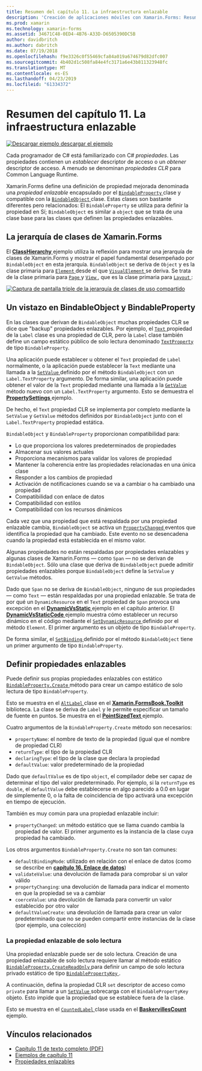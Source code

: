 ```yaml
---
title: Resumen del capítulo 11. La infraestructura enlazable
description: 'Creación de aplicaciones móviles con Xamarin.Forms: Resumen del capítulo 11. La infraestructura enlazable'
ms.prod: xamarin
ms.technology: xamarin-forms
ms.assetid: 34671C48-0ED4-4B76-A33D-D6505390DC5B
author: davidbritch
ms.author: dabritch
ms.date: 07/19/2018
ms.openlocfilehash: f9e3326c0f55469cfa84a019a674679d82dfc007
ms.sourcegitcommit: 4b402d1c508fa84e4fc3171a6e43b811323948fc
ms.translationtype: MT
ms.contentlocale: es-ES
ms.lasthandoff: 04/23/2019
ms.locfileid: "61334372"
---
```

# <a name="summary-of-chapter-11-the-bindable-infrastructure"></a>Resumen del capítulo 11. La infraestructura enlazable

[![Descargar ejemplo](~/media/shared/download.png) descargar el ejemplo](https://github.com/xamarin/xamarin-forms-book-samples/tree/master/Chapter11)

Cada programador de C# está familiarizado con C# *propiedades*. Las propiedades contienen un *establecer* descriptor de acceso o un *obtener* descriptor de acceso. A menudo se denominan *propiedades CLR* para Common Language Runtime.

Xamarin.Forms define una definición de propiedad mejorada denominada una *propiedad enlazable* encapsulado por el [ `BindableProperty` ](xref:Xamarin.Forms.BindableProperty) clase y compatible con la [ `BindableObject` ](xref:Xamarin.Forms.BindableObject)clase. Estas clases son bastante diferentes pero relacionados: El `BindableProperty` se utiliza para definir la propiedad en Sí; `BindableObject` es similar a `object` que se trata de una clase base para las clases que definen las propiedades enlazables.

## <a name="the-xamarinforms-class-hierarchy"></a>La jerarquía de clases de Xamarin.Forms

El [ **ClassHierarchy** ](https://github.com/xamarin/xamarin-forms-book-samples/tree/master/Chapter11/ClassHierarchy) ejemplo utiliza la reflexión para mostrar una jerarquía de clases de Xamarin.Forms y mostrar el papel fundamental desempeñado por `BindableObject` en esta jerarquía. `BindableObject` se deriva de `Object` y es la clase primaria para [ `Element` ](xref:Xamarin.Forms.Element) desde el que [ `VisualElement` ](xref:Xamarin.Forms.VisualElement) se deriva. Se trata de la clase primaria para [ `Page` ](xref:Xamarin.Forms.Page) y [ `View` ](xref:Xamarin.Forms.View), que es la clase primaria para [ `Layout` ](xref:Xamarin.Forms.Layout):

[![Captura de pantalla triple de la jerarquía de clases de uso compartido](images/ch11fg01-small.png "compartir de la jerarquía en la clase")](images/ch11fg01-large.png#lightbox "uso compartido de jerarquía de clase")

## <a name="a-peek-into-bindableobject-and-bindableproperty"></a>Un vistazo en BindableObject y BindableProperty

En las clases que derivan de `BindableObject` muchas propiedades CLR se dice que "backup" propiedades enlazables. Por ejemplo, el [ `Text` ](xref:Xamarin.Forms.Label.Text) propiedad de la `Label` clase es una propiedad de CLR, pero la `Label` clase también define un campo estático público de solo lectura denominado [ `TextProperty` ](xref:Xamarin.Forms.Label.TextProperty) de tipo `BindableProperty`.

Una aplicación puede establecer u obtener el `Text` propiedad de `Label` normalmente, o la aplicación puede establecer la `Text` mediante una llamada a la [ `SetValue` ](xref:Xamarin.Forms.BindableObject.SetValue(Xamarin.Forms.BindableProperty,System.Object)) definido por el método `BindableObject` con un `Label.TextProperty` argumento. De forma similar, una aplicación puede obtener el valor de la `Text` propiedad mediante una llamada a la [ `GetValue` ](xref:Xamarin.Forms.BindableObject.GetValue(Xamarin.Forms.BindableProperty)) método nuevo con un `Label.TextProperty` argumento. Esto se demuestra el [ **PropertySettings** ](https://github.com/xamarin/xamarin-forms-book-samples/tree/master/Chapter11/PropertySettings) ejemplo.

De hecho, el `Text` propiedad CLR se implementa por completo mediante la `SetValue` y `GetValue` métodos definidos por `BindableObject` junto con el `Label.TextProperty` propiedad estática.

`BindableObject` y `BindableProperty` proporcionan compatibilidad para:

- Lo que proporciona los valores predeterminados de propiedades
- Almacenar sus valores actuales
- Proporciona mecanismos para validar los valores de propiedad
- Mantener la coherencia entre las propiedades relacionadas en una única clase
- Responder a los cambios de propiedad
- Activación de notificaciones cuando se va a cambiar o ha cambiado una propiedad
- Compatibilidad con enlace de datos
- Compatibilidad con estilos
- Compatibilidad con los recursos dinámicos

Cada vez que una propiedad que está respaldada por una propiedad enlazable cambia, `BindableObject` se activa un [ `PropertyChanged` ](xref:Xamarin.Forms.BindableObject.PropertyChanged) eventos que identifica la propiedad que ha cambiado. Este evento no se desencadena cuando la propiedad está establecida en el mismo valor.

Algunas propiedades no están respaldadas por propiedades enlazables y algunas clases de Xamarin.Forms &mdash; como `Span` &mdash; no se derivan de `BindableObject`. Sólo una clase que deriva de `BindableObject` puede admitir propiedades enlazables porque `BindableObject` define la `SetValue` y `GetValue` métodos.

Dado que `Span` no se deriva de `BindableObject`, ninguno de sus propiedades &mdash; como `Text` &mdash; están respaldadas por una propiedad enlazable. Se trata de por qué un `DynamicResource` en el `Text` propiedad de `Span` provoca una excepción en el [ **DynamicVsStatic** ](https://github.com/xamarin/xamarin-forms-book-samples/tree/master/Chapter10/DynamicVsStatic) ejemplo en el capítulo anterior. El [ **DynamicVsStaticCode** ](https://github.com/xamarin/xamarin-forms-book-samples/tree/master/Chapter11/DynamicVsStaticCode) ejemplo muestra cómo establecer un recurso dinámico en el código mediante el [ `SetDynamicResource` ](xref:Xamarin.Forms.Element.SetDynamicResource(Xamarin.Forms.BindableProperty,System.String)) definido por el método `Element`. El primer argumento es un objeto de tipo `BindableProperty`.

De forma similar, el [ `SetBinding` ](xref:Xamarin.Forms.BindableObject.SetBinding(Xamarin.Forms.BindableProperty,Xamarin.Forms.BindingBase)) definido por el método `BindableObject` tiene un primer argumento de tipo `BindableProperty`.

## <a name="defining-bindable-properties"></a>Definir propiedades enlazables

Puede definir sus propias propiedades enlazables con estático [ `BindableProperty.Create` ](xref:Xamarin.Forms.BindableProperty.Create(System.String,System.Type,System.Type,System.Object,Xamarin.Forms.BindingMode,Xamarin.Forms.BindableProperty.ValidateValueDelegate,Xamarin.Forms.BindableProperty.BindingPropertyChangedDelegate,Xamarin.Forms.BindableProperty.BindingPropertyChangingDelegate,Xamarin.Forms.BindableProperty.CoerceValueDelegate,Xamarin.Forms.BindableProperty.CreateDefaultValueDelegate)) método para crear un campo estático de solo lectura de tipo `BindableProperty`.

Esto se muestra en el [ `AltLabel` ](https://github.com/xamarin/xamarin-forms-book-samples/blob/master/Libraries/Xamarin.FormsBook.Toolkit/Xamarin.FormsBook.Toolkit/AltLabel.cs) clase en el [ **Xamarin.FormsBook.Toolkit** ](https://github.com/xamarin/xamarin-forms-book-samples/tree/master/Libraries/Xamarin.FormsBook.Toolkit) biblioteca. La clase se deriva de `Label` y le permite especificar un tamaño de fuente en puntos. Se muestra en el [ **PointSizedText** ](https://github.com/xamarin/xamarin-forms-book-samples/tree/master/Chapter11/PointSizedText) ejemplo.

Cuatro argumentos de la `BindableProperty.Create` método son necesarios:

- `propertyName`: el nombre de texto de la propiedad (igual que el nombre de propiedad CLR)
- `returnType`: el tipo de la propiedad CLR
- `declaringType`: el tipo de la clase que declara la propiedad
- `defaultValue`: valor predeterminado de la propiedad

Dado que `defaultValue` es de tipo `object`, el compilador debe ser capaz de determinar el tipo del valor predeterminado. Por ejemplo, si la `returnType` es `double`, el `defaultValue` debe establecerse en algo parecido a 0.0 en lugar de simplemente 0, o la falta de coincidencia de tipo activará una excepción en tiempo de ejecución.

También es muy común para una propiedad enlazable incluir:

- `propertyChanged`: un método estático que se llama cuando cambia la propiedad de valor. El primer argumento es la instancia de la clase cuya propiedad ha cambiado.

Los otros argumentos `BindableProperty.Create` no son tan comunes:

- `defaultBindingMode`: utilizado en relación con el enlace de datos (como se describe en [ **capítulo 16. Enlace de datos**](chapter16.md))
- `validateValue`: una devolución de llamada para comprobar si un valor válido
- `propertyChanging`: una devolución de llamada para indicar el momento en que la propiedad se va a cambiar
- `coerceValue`: una devolución de llamada para convertir un valor establecido por otro valor
- `defaultValueCreate`: una devolución de llamada para crear un valor predeterminado que no se pueden compartir entre instancias de la clase (por ejemplo, una colección)

### <a name="the-read-only-bindable-property"></a>La propiedad enlazable de solo lectura

Una propiedad enlazable puede ser de solo lectura. Creación de una propiedad enlazable de solo lectura requiere llamar al método estático [ `BindableProperty.CreateReadOnly` ](xref:Xamarin.Forms.BindableProperty.CreateReadOnly(System.String,System.Type,System.Type,System.Object,Xamarin.Forms.BindingMode,Xamarin.Forms.BindableProperty.ValidateValueDelegate,Xamarin.Forms.BindableProperty.BindingPropertyChangedDelegate,Xamarin.Forms.BindableProperty.BindingPropertyChangingDelegate,Xamarin.Forms.BindableProperty.CoerceValueDelegate,Xamarin.Forms.BindableProperty.CreateDefaultValueDelegate)) para definir un campo de solo lectura privado estático de tipo [ `BindablePropertyKey` ](xref:Xamarin.Forms.BindablePropertyKey).

A continuación, defina la propiedad CLR `set` descriptor de acceso como `private` para llamar a un [ `SetValue` ](xref:Xamarin.Forms.BindableObject.SetValue(Xamarin.Forms.BindablePropertyKey,System.Object)) sobrecarga con el `BindablePropertyKey` objeto. Esto impide que la propiedad que se establece fuera de la clase.

Esto se muestra en el [ `CountedLabel` ](https://github.com/xamarin/xamarin-forms-book-samples/blob/master/Libraries/Xamarin.FormsBook.Toolkit/Xamarin.FormsBook.Toolkit/CountedLabel.cs) clase usada en el [ **BaskervillesCount** ](https://github.com/xamarin/xamarin-forms-book-samples/tree/master/Chapter11/BaskervillesCount) ejemplo.

## <a name="related-links"></a>Vínculos relacionados

- [Capítulo 11 de texto completo (PDF)](https://download.xamarin.com/developer/xamarin-forms-book/XamarinFormsBook-Ch11-Apr2016.pdf)
- [Ejemplos de capítulo 11](https://github.com/xamarin/xamarin-forms-book-samples/tree/master/Chapter11)
- [Propiedades enlazables](~/xamarin-forms/xaml/bindable-properties.md)
